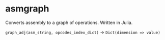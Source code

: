 # asmgraph
Converts assembly to a graph of operations. Written in Julia. 

`graph_adj(asm_string, opcodes_index_dict)` -> `Dict(dimension => value)`
